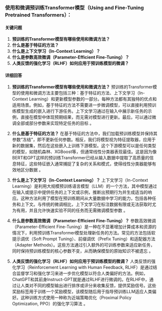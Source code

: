 ### 使用和微调预训练Transformer模型（Using and Fine-Tuning Pretrained Transformers）：

#### 关键问题

1. **预训练的Transformer模型有哪些使用和微调方法？**
2. **什么是基于特征的方法？**
3. **什么是上下文学习（In-Context Learning）？**
4. **什么是参数高效微调（Parameter-Efficient Fine-Tuning）？**
5. **人类反馈的强化学习（RLHF）如何应用于预训练模型的微调？**

#### 详细回答

1. **预训练的Transformer模型有哪些使用和微调方法？**
   预训练的Transformer模型的使用和微调方法主要包括三种：基于特征的方法、上下文学习（In-Context Learning）和更新模型参数的一部分。每种方法都有其独特的优点和适用场景。例如，基于特征的方法不需要进一步微调模型，可以直接利用预训练模型生成的嵌入进行下游任务。上下文学习通过在输入中展示新任务的示例，直接在模型中体现预期结果，而无需对模型进行更新。最后，可以通过微调全部或部分参数来实现特定任务的目标   。

2. **什么是基于特征的方法？**
   在基于特征的方法中，我们加载预训练模型并保持其参数“冻结”，即不更新任何参数。相反，我们将模型视为特征提取器，应用于新的数据集，然后在这些嵌入上训练下游模型。这个下游模型可以是任何类型的模型，如随机森林、XGBoost等，但通常线性分类器表现最佳。这是因为像BERT和GPT这样的预训练Transformer已经从输入数据中提取了高质量的信息特征，这些特征嵌入通常捕捉了复杂的关系和模式，使得线性分类器能够有效地区分数据  。

3. **什么是上下文学习（In-Context Learning）？**
   上下文学习（In-Context Learning）是利用大规模预训练语言模型（LLM）的一个方法，其中模型通过在输入或提示中提供任务的上下文或示例，推断出预期行为并生成适当的响应。这种方法利用了模型在预训练期间从大量数据中学习的能力，包括各种任务和上下文。与传统的微调相比，上下文学习在标注数据有限或无法获取时尤为有用，并且允许快速实验不同的任务而无需微调模型参数    。

4. **什么是参数高效微调（Parameter-Efficient Fine-Tuning）？**
   参数高效微调（Parameter-Efficient Fine-Tuning）是一种在不显著增加计算成本和资源的情况下，利用预训练Transformer模型处理新任务的方法。常见的方法包括软提示调优（Soft Prompt Tuning）、前缀调优（Prefix Tuning）和适配器方法（Adapter Methods）。这些方法通过引入额外的可训练参数来适应新任务，同时保持预训练模型的核心参数不变，从而确保模型的原始知识不被遗忘    。

5. **人类反馈的强化学习（RLHF）如何应用于预训练模型的微调？**
   人类反馈的强化学习（Reinforcement Learning with Human Feedback, RLHF）是通过结合监督学习和强化学习来进一步优化模型以符合人类偏好的方法。例如，ChatGPT和其前身Instruct-GPT就是通过RLHF进行微调的。在RLHF中，通过让人类对不同的模型输出进行排序或评分来收集反馈，提供奖励信号。这些奖励标签用于训练一个奖励模型，该模型随后用于指导预训练LLM适应人类偏好。这种训练方式使用一种称为近端策略优化（Proximal Policy Optimization, PPO）的强化学习算法   。